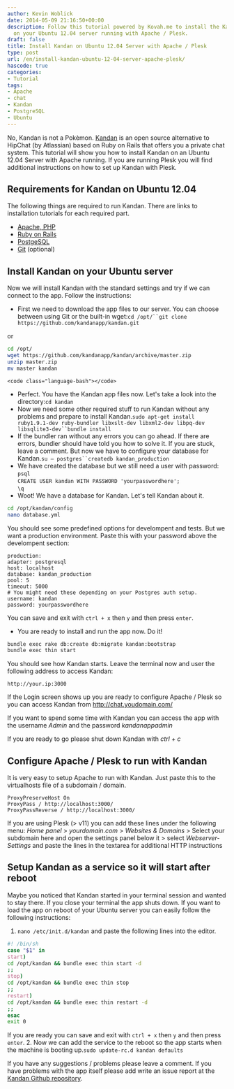 ```yaml
---
author: Kevin Woblick
date: 2014-05-09 21:16:50+00:00
description: Follow this tutorial powered by Kovah.me to install the Kandan chat system
  on your Ubuntu 12.04 server running with Apache / Plesk.
draft: false
title: Install Kandan on Ubuntu 12.04 Server with Apache / Plesk
type: post
url: /en/install-kandan-ubuntu-12-04-server-apache-plesk/
hascode: true
categories:
- Tutorial
tags:
- Apache
- chat
- Kandan
- PostgreSQL
- Ubuntu
---
```


No, Kandan is not a Pokèmon. [Kandan](https://github.com/kandanapp/kandan) is an open source alternative to HipChat (by Atlassian) based on Ruby on Rails that offers you a private chat system. This tutorial will show you how to install Kandan on an Ubuntu 12.04 Server with Apache running. If you are running Plesk you will find additional instructions on how to set up Kandan with Plesk.

## Requirements for Kandan on Ubuntu 12.04

The following things are required to run Kandan. There are links to installation tutorials for each required part.

* [Apache, PHP](http://goo.gl/HYT5V)
* [Ruby on Rails](http://goo.gl/YSvmp)
* [PostgeSQL](http://goo.gl/sCnbaM)
* [Git](http://goo.gl/8Jo1G) (optional)

## Install Kandan on your Ubuntu server

Now we will install Kandan with the standard settings and try if we can connect to the app. Follow the instructions:

* First we need to download the app files to our server. You can choose between using Git or the built-in wget:`cd /opt/``git clone https://github.com/kandanapp/kandan.git`

or

```bash
cd /opt/
wget https://github.com/kandanapp/kandan/archive/master.zip
unzip master.zip
mv master kandan
```
    
    <code class="language-bash"></code>
* Perfect. You have the Kandan app files now. Let's take a look into the directory:`cd kandan`
* Now we need some other required stuff to run Kandan without any problems and prepare to install Kandan.`sudo apt-get install ruby1.9.1-dev ruby-bundler libxslt-dev libxml2-dev libpq-dev libsqlite3-dev``bundle install`
* If the bundler ran without any errors you can go ahead. If there are errors, bundler should have told you how to solve it. If you are stuck, leave a comment. But now we have to configure your database for Kandan.`su – postgres``createdb kandan_production`
* We have created the database but we still need a user with password:
    `psql`  
    `CREATE USER kandan WITH PASSWORD 'yourpasswordhere';`  
    `\q`
* Woot! We have a database for Kandan. Let's tell Kandan about it.

```bash
cd /opt/kandan/config
nano database.yml
```

You should see some predefined options for develompent and tests. But we want a production environment. Paste this with your password above the develompent section:

```
production:
adapter: postgresql
host: localhost
database: kandan_production
pool: 5
timeout: 5000
# You might need these depending on your Postgres auth setup.
username: kandan
password: yourpasswordhere
```

You can save and exit with `ctrl + x` then `y` and then press `enter`.
* You are ready to install and run the app now. Do it!


```bash
bundle exec rake db:create db:migrate kandan:bootstrap
bundle exec thin start
```


You should see how Kandan starts. Leave the terminal now and user the following address to access Kandan:

`http://your.ip:3000`


If the Login screen shows up you are ready to configure Apache / Plesk so you can access Kandan from http://chat.youdomain.com/

If you want to spend some time with Kandan you can access the app with the username _Admin_ and the password _kandanappadmin_

If you are ready to go please shut down Kandan with _ctrl + c_

## Configure Apache / Plesk to run with Kandan

It is very easy to setup Apache to run with Kandan. Just paste this to the virtualhosts file of a subdomain / domain.

```
ProxyPreserveHost On
ProxyPass / http://localhost:3000/
ProxyPassReverse / http://localhost:3000/
```

If you are using Plesk (> v11) you can add these lines under the following menu: _Home panel_ > _yourdomain.com_ > _Websites & Domains_ > Select your subdomain here and open the settings panel below it > select _Webserver-Settings_ and paste the lines in the textarea for additional HTTP instructions



## Setup Kandan as a service so it will start after reboot



Maybe you noticed that Kandan started in your terminal session and wanted to stay there. If you close your terminal the app shuts down. If you want to load the app on reboot of your Ubuntu server you can easily follow the following instructions:

1. `nano /etc/init.d/kandan` and paste the following lines into the editor.
  ```bash
  #! /bin/sh
  case "$1" in
  start)
  cd /opt/kandan && bundle exec thin start -d
  ;;
  stop)
  cd /opt/kandan && bundle exec thin stop
  ;;
  restart)
  cd /opt/kandan && bundle exec thin restart -d
  ;;
  esac
  exit 0
  ```
  If you are ready you can save and exit with `ctrl + x` then `y` and then press `enter`.
2. Now we can add the service to the reboot so the app starts when the machine is booting up.`sudo update-rc.d kandan defaults`


If you have any suggestions / problems please leave a comment. If you have problems with the app itself please add write an issue report at the [Kandan Github repository](https://github.com/kandanapp/kandan/issues).
